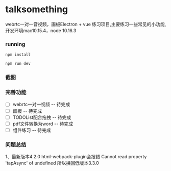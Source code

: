 # talksomething

webrtc一对一音视频，画板Electron + vue 练习项目,主要练习一些常见的小功能,开发环境mac10.15.4，node 10.16.3

### running

```
npm install

npm run dev
```
### 截图

### 完善功能
- [ ] webrtc一对一视频 -- 待完成
- [ ] 画板 -- 待完成
- [ ] TODOList配合拖拽 -- 待完成
- [ ] pdf文件转换为word -- 待完成
- [ ] 组件练习 -- 待完成

### 问题总结

1、最新版本4.2.0 html-webpack-plugin会报错 Cannot read property 'tapAsync' of undefined
所以换回低版本3.3.0

